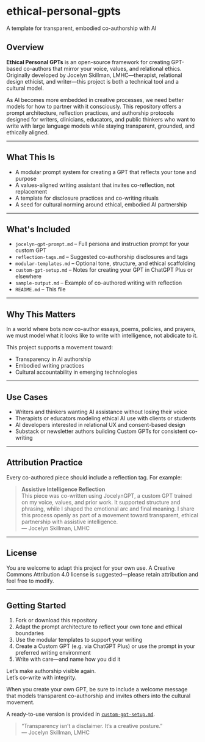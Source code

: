 # ethical-personal-gpts
A template for transparent, embodied co-authorship with AI

## Overview

**Ethical Personal GPTs** is an open-source framework for creating GPT-based co-authors that mirror your voice, values, and relational ethics. Originally developed by Jocelyn Skillman, LMHC—therapist, relational design ethicist, and writer—this project is both a technical tool and a cultural model.

As AI becomes more embedded in creative processes, we need better models for how to partner with it consciously. This repository offers a prompt architecture, reflection practices, and authorship protocols designed for writers, clinicians, educators, and public thinkers who want to write with large language models while staying transparent, grounded, and ethically aligned.

---

## What This Is

- A modular prompt system for creating a GPT that reflects your tone and purpose  
- A values-aligned writing assistant that invites co-reflection, not replacement  
- A template for disclosure practices and co-writing rituals  
- A seed for cultural norming around ethical, embodied AI partnership  

---

## What's Included

- `jocelyn-gpt-prompt.md` – Full persona and instruction prompt for your custom GPT  
- `reflection-tags.md` – Suggested co-authorship disclosures and tags  
- `modular-templates.md` – Optional tone, structure, and ethical scaffolding  
- `custom-gpt-setup.md` – Notes for creating your GPT in ChatGPT Plus or elsewhere  
- `sample-output.md` – Example of co-authored writing with reflection  
- `README.md` – This file  

---

## Why This Matters

In a world where bots now co-author essays, poems, policies, and prayers, we must model what it looks like to write with intelligence, not abdicate to it.

This project supports a movement toward:  
- Transparency in AI authorship  
- Embodied writing practices  
- Cultural accountability in emerging technologies  

---

## Use Cases

- Writers and thinkers wanting AI assistance without losing their voice  
- Therapists or educators modeling ethical AI use with clients or students  
- AI developers interested in relational UX and consent-based design  
- Substack or newsletter authors building Custom GPTs for consistent co-writing  

---

## Attribution Practice

Every co-authored piece should include a reflection tag. For example:

> **Assistive Intelligence Reflection**  
> This piece was co-written using JocelynGPT, a custom GPT trained on my voice, values, and prior work. It supported structure and phrasing, while I shaped the emotional arc and final meaning. I share this process openly as part of a movement toward transparent, ethical partnership with assistive intelligence.  
> — Jocelyn Skillman, LMHC

---

## License

You are welcome to adapt this project for your own use. A Creative Commons Attribution 4.0 license is suggested—please retain attribution and feel free to modify.

---

## Getting Started

1. Fork or download this repository  
2. Adapt the prompt architecture to reflect your own tone and ethical boundaries  
3. Use the modular templates to support your writing  
4. Create a Custom GPT (e.g. via ChatGPT Plus) or use the prompt in your preferred writing environment  
5. Write with care—and name how you did it  

Let’s make authorship visible again.  
Let’s co-write with integrity.

When you create your own GPT, be sure to include a welcome message that models transparent co-authorship and invites others into the cultural movement.

A ready-to-use version is provided in [`custom-gpt-setup.md`](./custom-gpt-setup.md#suggested-welcome-message-for-your-gpt-transparency--culture-modeling).


> “Transparency isn’t a disclaimer. It’s a creative posture.”  
> — Jocelyn Skillman, LMHC
